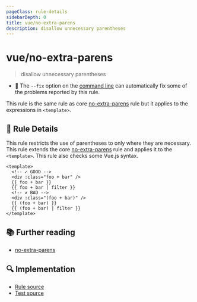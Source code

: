 ```yaml
---
pageClass: rule-details
sidebarDepth: 0
title: vue/no-extra-parens
description: disallow unnecessary parentheses
---
```

# vue/no-extra-parens
> disallow unnecessary parentheses

- :wrench: The `--fix` option on the [command line](https://eslint.org/docs/user-guide/command-line-interface#fixing-problems) can automatically fix some of the problems reported by this rule.

This rule is the same rule as core [no-extra-parens] rule but it applies to the expressions in `<template>`.

## :book: Rule Details

This rule restricts the use of parentheses to only where they are necessary.  
This rule extends the core [no-extra-parens] rule and applies it to the `<template>`. This rule also checks some Vue.js syntax.

<eslint-code-block fix :rules="{'vue/no-extra-parens': ['error']}">

```vue
<template>
  <!-- ✓ GOOD -->
  <div :class="foo + bar" />
  {{ foo + bar }}
  {{ foo + bar | filter }}
  <!-- ✗ BAD -->
  <div :class="(foo + bar)" />
  {{ (foo + bar) }}
  {{ (foo + bar) | filter }}
</template>
```

</eslint-code-block>

## :books: Further reading

- [no-extra-parens]

[no-extra-parens]: https://eslint.org/docs/rules/no-extra-parens

## :mag: Implementation

- [Rule source](https://github.com/vuejs/eslint-plugin-vue/blob/master/lib/rules/no-extra-parens.js)
- [Test source](https://github.com/vuejs/eslint-plugin-vue/blob/master/tests/lib/rules/no-extra-parens.js)
